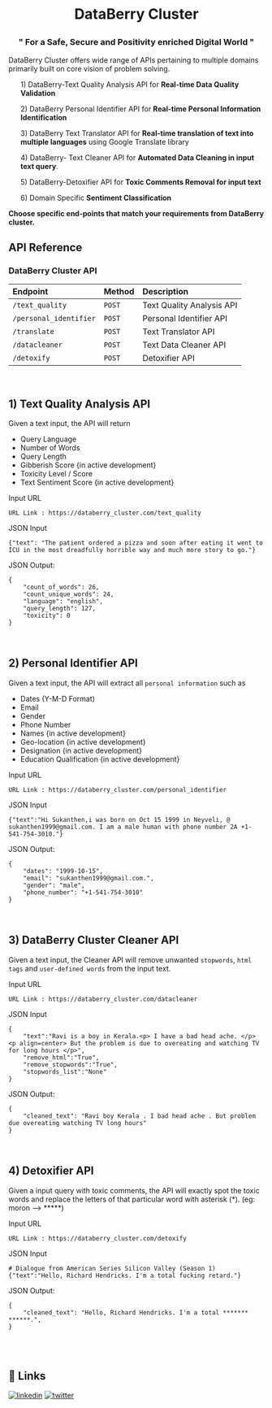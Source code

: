 
# <p align="center"> DataBerry Cluster </p>
### <p align="center"> " For a Safe, Secure and Positivity enriched Digital World "</p>

DataBerry Cluster offers wide range of APIs pertaining to multiple domains primarily built on core vision of problem solving. 

<ol> 1) DataBerry-Text Quality Analysis API for <b>Real-time Data Quality Validation</b> </ol>
<ol> 2) DataBerry Personal Identifier API for <b>Real-time Personal Information Identification</b> </ol>
<ol> 3) DataBerry Text Translator API for <b>Real-time translation of text into multiple languages</b> using Google Translate library </ol>
<ol> 4) DataBerry- Text Cleaner API for <b>Automated Data Cleaning in input text query</b>. </ol>
<ol> 5) DataBerry-Detoxifier API for <b>Toxic Comments Removal for input text</b> </ol>
<ol> 6) Domain Specific <b>Sentiment Classification</b> </ol>

<b> Choose specific end-points that match your requirements from DataBerry cluster. </b>
<br>

## API Reference

### DataBerry Cluster API


| Endpoint        | Method   |   Description              |
| :--------       | :------- | :------------------------- |
| `/text_quality` | `POST`   | Text Quality Analysis API |
| `/personal_identifier`| `POST` | Personal Identifier API |
| `/translate` | `POST` | Text Translator API | 
| `/datacleaner` | `POST` | Text Data Cleaner API |
| `/detoxify` | `POST` | Detoxifier API  |

<br>

## 1) Text Quality Analysis API
Given a text input, the API will return 
- Query Language
- Number of Words
- Query Length
- Gibberish Score {in active development}
- Toxicity Level / Score
- Text Sentiment Score {in active development}

Input URL
```console
URL Link : https://databerry_cluster.com/text_quality
```

JSON Input
```console
{"text": "The patient ordered a pizza and soon after eating it went to ICU in the most dreadfully horrible way and much more story to go."}
```

JSON Output:
```
{
    "count_of_words": 26,
    "count_unique_words": 24,
    "language": "english",
    "query_length": 127,
    "toxicity": 0
}
```
<br>

## 2) Personal Identifier API
Given a text input, the API will extract all `personal information` such as
- Dates (Y-M-D Format)
- Email
- Gender
- Phone Number
- Names {in active development}
- Geo-location {in active development}
- Designation {in active development}
- Education Qualification {in active development}

Input URL
```console
URL Link : https://databerry_cluster.com/personal_identifier
```

JSON Input
```console
{"text":"Hi Sukanthen,i was born on Oct 15 1999 in Neyveli, @ sukanthen1999@gmail.com. I am a male human with phone number 2A +1-541-754-3010."}
```

JSON Output:
```
{
    "dates": "1999-10-15",
    "email": "sukanthen1999@gmail.com.",
    "gender": "male",
    "phone_number": "+1-541-754-3010"
}
```
<br>

## 3) DataBerry Cluster Cleaner API
Given a text input, the Cleaner API will remove unwanted `stopwords`, `html tags` and `user-defined words` from the input text.

Input URL
```console
URL Link : https://databerry_cluster.com/datacleaner
```

JSON Input
```console
{
	"text":"Ravi is a boy in Kerala.<p> I have a bad head ache. </p> <p align=center> But the problem is due to overeating and watching TV for long hours </p>",
	"remove_html":"True",
	"remove_stopwords":"True",
	"stopwords_list":"None"
}
```

JSON Output:
```
{
    "cleaned_text": "Ravi boy Kerala . I bad head ache . But problem due overeating watching TV long hours"
}
```
<br>

## 4) Detoxifier API
Given a input query with toxic comments, the API will exactly spot the toxic words and replace the letters of that particular word with asterisk (*). (eg: moron --> *****) 

Input URL
```console
URL Link : https://databerry_cluster.com/detoxify
```

JSON Input
```console
# Dialogue from American Series Silicon Valley (Season 1)
{"text":"Hello, Richard Hendricks. I'm a total fucking retard."}
```

JSON Output:
```
{
    "cleaned_text": "Hello, Richard Hendricks. I'm a total ******* ******.",
}
```
<br>
<br>

## 🔗 Links
[![linkedin](https://img.shields.io/badge/linkedin-0A66C2?style=for-the-badge&logo=linkedin&logoColor=white)](https://www.linkedin.com/in/sukanchamp/)
[![twitter](https://img.shields.io/badge/twitter-1DA1F2?style=for-the-badge&logo=twitter&logoColor=white)](https://twitter.com/sukanthen)


